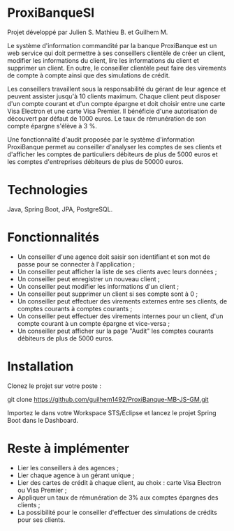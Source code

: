 # ProxiBanqueSI

Projet développé par Julien S. Mathieu B. et Guilhem M.

Le système d'information commandité par la banque ProxiBanque est un web service qui doit permettre à ses conseillers clientèle de créer un client, modifier les informations du client, lire les informations du client et supprimer un client. En outre, le conseiller clientèle peut faire des virements de compte à compte ainsi que des simulations de crédit.

Les conseillers travaillent sous la responsabilité du gérant de leur agence et peuvent assister jusqu'à 10 clients maximum. Chaque client peut disposer d'un compte courant et d'un compte épargne et doit choisir entre une carte Visa Electron et une carte Visa Premier. Il bénéficie d'une autorisation de découvert par défaut de 1000 euros. Le taux de rémunération de son compte épargne s'élève à 3 %.

Une fonctionnalité d'audit proposée par le système d'information ProxiBanque permet au conseiller d'analyser les comptes de ses clients et d'afficher les comptes de particuliers débiteurs de plus de 5000 euros et les comptes d'entreprises débiteurs de plus de 50000 euros.

# Technologies

Java, Spring Boot, JPA, PostgreSQL.

# Fonctionnalités

- Un conseiller d'une agence doit saisir son identifiant et son mot de passe pour se connecter à l'application ;
- Un conseiller peut afficher la liste de ses clients avec leurs données ;
- Un conseiller peut enregistrer un nouveau client ;
- Un conseiller peut modifier les informations d'un client ;
- Un conseiller peut supprimer un client si ses compte sont à 0 ;
- Un conseiller peut effectuer des virements externes entre ses clients, de comptes courants à comptes courants ;
- Un conseiller peut effectuer des virements internes pour un client, d'un compte courant à un compte épargne et vice-versa ;
- Un conseiller peut afficher sur la page "Audit" les comptes courants débiteurs de plus de 5000 euros.

# Installation

Clonez le projet sur votre poste :

git clone https://github.com/guilhem1492/ProxiBanque-MB-JS-GM.git

Importez le dans votre Workspace STS/Eclipse et lancez le projet Spring Boot dans le Dashboard.

# Reste à implémenter

- Lier les conseillers à des agences ;
- Lier chaque agence à un gérant unique ;
- Lier des cartes de crédit à chaque client, au choix : carte Visa Electron ou Visa Premier ;
- Appliquer un taux de rémunération de 3% aux comptes épargnes des clients ;
- La possibilité pour le conseiller d'effectuer des simulations de crédits pour ses clients.
